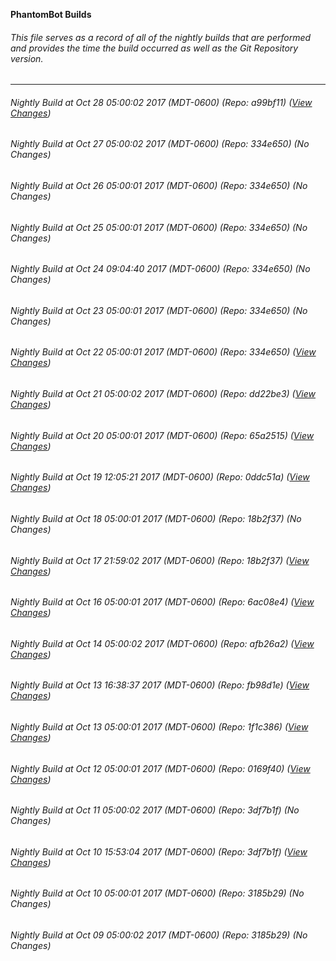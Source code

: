 **PhantomBot Builds**

###### This file serves as a record of all of the nightly builds that are performed and provides the time the build occurred as well as the Git Repository version.
-------------------------------------------------------------------------------------------------------------
###### Nightly Build at Oct 28 05:00:02 2017 (MDT-0600) (Repo: a99bf11) ([View Changes](https://github.com/PhantomBot/PhantomBot/compare/334e650...a99bf11))
###### Nightly Build at Oct 27 05:00:02 2017 (MDT-0600) (Repo: 334e650) (No Changes)
###### Nightly Build at Oct 26 05:00:01 2017 (MDT-0600) (Repo: 334e650) (No Changes)
###### Nightly Build at Oct 25 05:00:01 2017 (MDT-0600) (Repo: 334e650) (No Changes)
###### Nightly Build at Oct 24 09:04:40 2017 (MDT-0600) (Repo: 334e650) (No Changes)
###### Nightly Build at Oct 23 05:00:01 2017 (MDT-0600) (Repo: 334e650) (No Changes)
###### Nightly Build at Oct 22 05:00:01 2017 (MDT-0600) (Repo: 334e650) ([View Changes](https://github.com/PhantomBot/PhantomBot/compare/dd22be3...334e650))
###### Nightly Build at Oct 21 05:00:02 2017 (MDT-0600) (Repo: dd22be3) ([View Changes](https://github.com/PhantomBot/PhantomBot/compare/65a2515...dd22be3))
###### Nightly Build at Oct 20 05:00:01 2017 (MDT-0600) (Repo: 65a2515) ([View Changes](https://github.com/PhantomBot/PhantomBot/compare/0ddc51a...65a2515))
###### Nightly Build at Oct 19 12:05:21 2017 (MDT-0600) (Repo: 0ddc51a) ([View Changes](https://github.com/PhantomBot/PhantomBot/compare/18b2f37...0ddc51a))
###### Nightly Build at Oct 18 05:00:01 2017 (MDT-0600) (Repo: 18b2f37) (No Changes)
###### Nightly Build at Oct 17 21:59:02 2017 (MDT-0600) (Repo: 18b2f37) ([View Changes](https://github.com/PhantomBot/PhantomBot/compare/6ac08e4...18b2f37))
###### Nightly Build at Oct 16 05:00:01 2017 (MDT-0600) (Repo: 6ac08e4) ([View Changes](https://github.com/PhantomBot/PhantomBot/compare/afb26a2...6ac08e4))
###### Nightly Build at Oct 14 05:00:02 2017 (MDT-0600) (Repo: afb26a2) ([View Changes](https://github.com/PhantomBot/PhantomBot/compare/fb98d1e...afb26a2))
###### Nightly Build at Oct 13 16:38:37 2017 (MDT-0600) (Repo: fb98d1e) ([View Changes](https://github.com/PhantomBot/PhantomBot/compare/1f1c386...fb98d1e))
###### Nightly Build at Oct 13 05:00:01 2017 (MDT-0600) (Repo: 1f1c386) ([View Changes](https://github.com/PhantomBot/PhantomBot/compare/0169f40...1f1c386))
###### Nightly Build at Oct 12 05:00:01 2017 (MDT-0600) (Repo: 0169f40) ([View Changes](https://github.com/PhantomBot/PhantomBot/compare/3df7b1f...0169f40))
###### Nightly Build at Oct 11 05:00:02 2017 (MDT-0600) (Repo: 3df7b1f) (No Changes)
###### Nightly Build at Oct 10 15:53:04 2017 (MDT-0600) (Repo: 3df7b1f) ([View Changes](https://github.com/PhantomBot/PhantomBot/compare/3185b29...3df7b1f))
###### Nightly Build at Oct 10 05:00:01 2017 (MDT-0600) (Repo: 3185b29) (No Changes)
###### Nightly Build at Oct 09 05:00:02 2017 (MDT-0600) (Repo: 3185b29) (No Changes)
